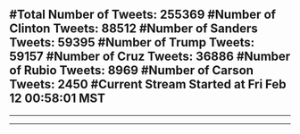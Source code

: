 #Total Number of Tweets: 255369 
#Number of Clinton Tweets: 88512
#Number of Sanders Tweets: 59395
#Number of Trump Tweets: 59157
#Number of Cruz Tweets: 36886
#Number of Rubio Tweets: 8969
#Number of Carson Tweets: 2450
#Current Stream Started at Fri Feb 12 00:58:01 MST
---
---
---

